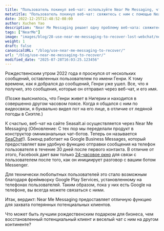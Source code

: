 ```yaml
---
title: "Пользователь покинул веб-чат: используйте Near Me Messaging, чтобы отправить ему сообщение!"
metatitle: "Пользователь покинул веб-чат: свяжитесь с ним с помощью Near Me Messaging!"
date: 2022-12-25T12:48:52-08:00
author: Xuchen Yao
description: "Near Me Messaging решает одну проблему веб-чата: свяжитесь с пользователем даже *после* того, как он покинул разговор."
tags: ["NearMe"]
image: "images/blog/28-use-near-me-messaging-to-recover-lost-webchat/near-me-messaging-google-business-messages-recover-webchat.png"
weight: 1
draft: false
canonicalURL: "/blog/use-near-me-messaging-to-recover/"
url: "/blog/use-near-me-messaging-to-recover/"
modified_date: "2025-07-28T16:03:25.123456"
---
```


Рождественским утром 2022 года я проснулся от нескольких сообщений, оставленных пользователем по имени Генри. К тому времени, как я добрался до сообщений, Генри уже ушел. Все, что я получил, это сообщения, которые он отправил через веб-чат, и его имя.

(Позже выяснилось, что Генри живет в Нигерии и находится в совершенно другом часовом поясе. Когда я общался с ним по видеосвязи, я буквально видел пот на его лице, в отличие от ледяной погоды в Сиэтле.)

К счастью, веб-чат на сайте Seasalt.ai осуществляется через Near Me Messaging (Обновление: С тех пор мы переделали продукт в конструктор омниканальных чат-ботов. Теперь он называется [SeaChat](https://chat.seasalt.ai/?utm_source=blog)!). Бэкенд работает на Google Business Messages, который предоставляет вам удобную функцию отправки сообщения на телефон пользователя в течение 30 дней после первого контакта. В отличие от этого, Facebook дает вам только [24-часовое окно](https://developers.facebook.com/docs/messenger-platform/policy/policy-overview/) для связи с пользователем после того, как он инициирует разговор с вашим ботом Messenger.

Для технически любопытных пользователей это стало возможным благодаря фреймворку Google Play Services, установленному на телефонах пользователей. Таким образом, пока у них есть Google на телефоне, вы всегда можете связаться с ними.

Итак, вердикт: Near Me Messaging предоставляет отличную функцию для захвата потерянных потенциальных клиентов.

Что может быть лучшим рождественским подарком для бизнеса, чем восстановленный потенциальный клиент и веселый чат с ним на другом континенте?

